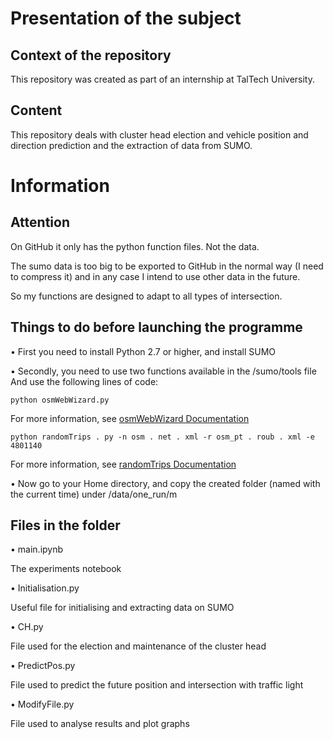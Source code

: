 # Presentation of the subject

## Context of the repository

This repository was created as part of an internship at TalTech University.

## Content

This repository deals with cluster head election and vehicle position and direction prediction and the extraction of data from SUMO.

# Information

## Attention

On GitHub it only has the python function files. Not the data.

The sumo data is too big to be exported to GitHub in the normal way (I need to compress it) and in any case I intend to use other data in the future.

So my functions are designed to adapt to all types of intersection.

## Things to do before launching the programme

• First you need to install Python 2.7 or higher, and install SUMO

• Secondly, you need to use two functions available in the /sumo/tools file
And use the following lines of code:

```python osmWebWizard.py```

For more information, see [osmWebWizard Documentation](https://sumo.dlr.de/docs/Tutorials/OSMWebWizard.html)

```python randomTrips . py -n osm . net . xml -r osm_pt . roub . xml -e 4801140```

For more information, see [randomTrips Documentation](https://sumo.dlr.de/docs/Tools/Trip.html)

• Now go to your Home directory, and copy the created folder (named with the current time) under /data/one_run/m

## Files in the folder

• main.ipynb

The experiments notebook

• Initialisation.py

Useful file for initialising and extracting data on SUMO

• CH.py

File used for the election and maintenance of the cluster head

• PredictPos.py

File used to predict the future position and intersection with traffic light

• ModifyFile.py

File used to analyse results and plot graphs
